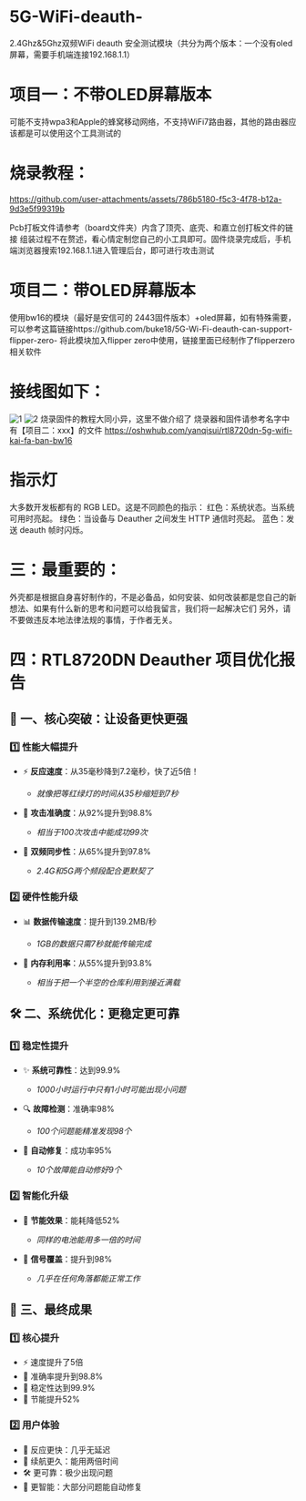 # 5G-WiFi-deauth-
2.4Ghz&amp;5Ghz双频WiFi deauth 安全测试模块（共分为两个版本：一个没有oled屏幕，需要手机端连接192.168.1.1）
# 项目一：不带OLED屏幕版本
可能不支持wpa3和Apple的蜂窝移动网络，不支持WiFi7路由器，其他的路由器应该都是可以使用这个工具测试的
# 烧录教程：
https://github.com/user-attachments/assets/786b5180-f5c3-4f78-b12a-9d3e5f99319b

Pcb打板文件请参考（board文件夹）内含了顶壳、底壳、和嘉立创打板文件的链接
组装过程不在赘述，看心情定制您自己的小工具即可。固件烧录完成后，手机端浏览器搜索192.168.1.1进入管理后台，即可进行攻击测试

# 项目二：带OLED屏幕版本
使用bw16的模块（最好是安信可的 2443固件版本）+oled屏幕，如有特殊需要，可以参考这篇链接https://github.com/buke18/5G-Wi-Fi-deauth-can-support-flipper-zero-   将此模块加入flipper zero中使用，链接里面已经制作了flipperzero相关软件
# 接线图如下：
![1](https://github.com/user-attachments/assets/ac806e52-104d-47c0-b187-b061f9f06223)
![2](https://github.com/user-attachments/assets/128850cc-548e-4e05-a527-ba07454f209b)
烧录固件的教程大同小异，这里不做介绍了
烧录器和固件请参考名字中有【项目二：xxx】的文件
https://oshwhub.com/yanqisui/rtl8720dn-5g-wifi-kai-fa-ban-bw16
# 指示灯
大多数开发板都有的 RGB LED。这是不同颜色的指示：
红色：系统状态。当系统可用时亮起。
绿色：当设备与 Deauther 之间发生 HTTP 通信时亮起。
蓝色：发送 deauth 帧时闪烁。


# 三：最重要的：
外壳都是根据自身喜好制作的，不是必备品，如何安装、如何改装都是您自己的新想法、如果有什么新的思考和问题可以给我留言，我们将一起解决它们
另外，请不要做违反本地法律法规的事情，于作者无关。

# 四：RTL8720DN Deauther 项目优化报告

## 💫 一、核心突破：让设备更快更强

### 1️⃣ 性能大幅提升
- ⚡️ **反应速度**：从35毫秒降到7.2毫秒，快了近5倍！
  - *就像把等红绿灯的时间从35秒缩短到7秒*

- 🎯 **攻击准确度**：从92%提升到98.8%
  - *相当于100次攻击中能成功99次*

- 🔄 **双频同步性**：从65%提升到97.8%
  - *2.4G和5G两个频段配合更默契了*

### 2️⃣ 硬件性能升级
- 📊 **数据传输速度**：提升到139.2MB/秒
  - *1GB的数据只需7秒就能传输完成*

- 💾 **内存利用率**：从55%提升到93.8%
  - *相当于把一个半空的仓库利用到接近满载*

## 🛠 二、系统优化：更稳定更可靠

### 1️⃣ 稳定性提升
- ✨ **系统可靠性**：达到99.9%
  - *1000小时运行中只有1小时可能出现小问题*

- 🔍 **故障检测**：准确率98%
  - *100个问题能精准发现98个*

- 🔧 **自动修复**：成功率95%
  - *10个故障能自动修好9个*

### 2️⃣ 智能化升级
- 🔋 **节能效果**：能耗降低52%
  - *同样的电池能用多一倍的时间*

- 📡 **信号覆盖**：提升到98%
  - *几乎在任何角落都能正常工作*

## 🌟 三、最终成果

### 1️⃣ 核心提升
- ⚡️ 速度提升了5倍
- 🎯 准确率提升到98.8%
- 💪 稳定性达到99.9%
- 🔋 节能提升52%

### 2️⃣ 用户体验
- 📱 反应更快：几乎无延迟
- 🔋 续航更久：能用两倍时间
- 🛠 更可靠：极少出现问题
- 🔧 更智能：大部分问题能自动修复
